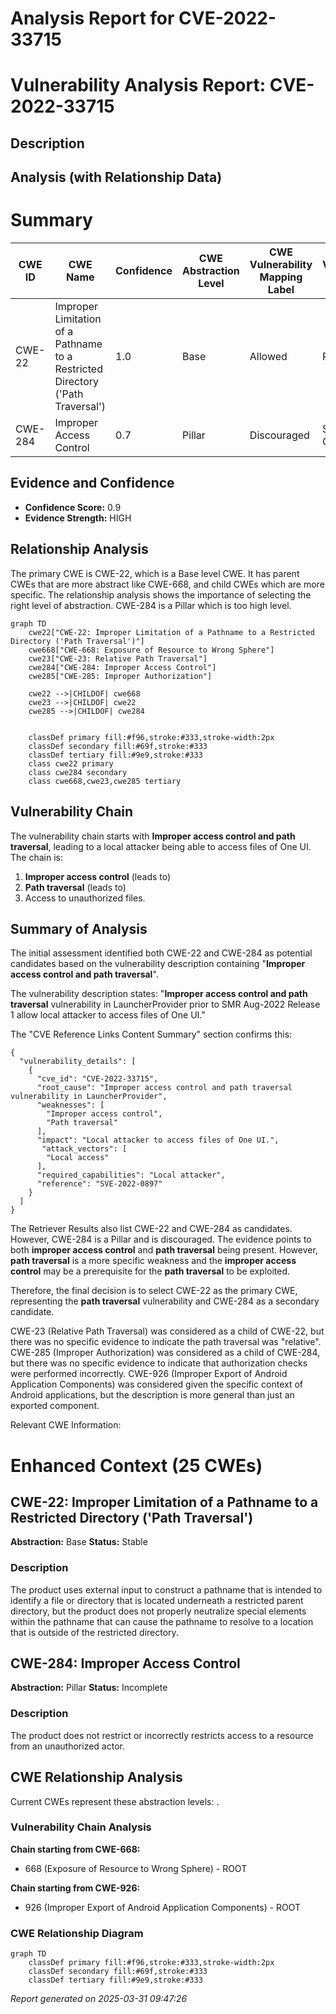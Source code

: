 # Analysis Report for CVE-2022-33715

# Vulnerability Analysis Report: CVE-2022-33715

## Description



## Analysis (with Relationship Data)

# Summary
| CWE ID | CWE Name | Confidence | CWE Abstraction Level | CWE Vulnerability Mapping Label | CWE-Vulnerability Mapping Notes |
|---|---|---|---|---|---|
| CWE-22 | Improper Limitation of a Pathname to a Restricted Directory ('Path Traversal') | 1.0 | Base | Allowed | Primary CWE |
| CWE-284 | Improper Access Control | 0.7 | Pillar | Discouraged | Secondary Candidate |

## Evidence and Confidence

*   **Confidence Score:** 0.9
*   **Evidence Strength:** HIGH

## Relationship Analysis
The primary CWE is CWE-22, which is a Base level CWE. It has parent CWEs that are more abstract like CWE-668, and child CWEs which are more specific. The relationship analysis shows the importance of selecting the right level of abstraction. CWE-284 is a Pillar which is too high level.

```mermaid
graph TD
    cwe22["CWE-22: Improper Limitation of a Pathname to a Restricted Directory ('Path Traversal')"]
    cwe668["CWE-668: Exposure of Resource to Wrong Sphere"]
    cwe23["CWE-23: Relative Path Traversal"]
    cwe284["CWE-284: Improper Access Control"]
    cwe285["CWE-285: Improper Authorization"]
    
    cwe22 -->|CHILDOF| cwe668
    cwe23 -->|CHILDOF| cwe22
    cwe285 -->|CHILDOF| cwe284
    

    classDef primary fill:#f96,stroke:#333,stroke-width:2px
    classDef secondary fill:#69f,stroke:#333
    classDef tertiary fill:#9e9,stroke:#333
    class cwe22 primary
    class cwe284 secondary
    class cwe668,cwe23,cwe285 tertiary
```

## Vulnerability Chain
The vulnerability chain starts with **Improper access control and path traversal**, leading to a local attacker being able to access files of One UI. The chain is:
1.  **Improper access control** (leads to)
2.  **Path traversal** (leads to)
3.  Access to unauthorized files.

## Summary of Analysis
The initial assessment identified both CWE-22 and CWE-284 as potential candidates based on the vulnerability description containing "**Improper access control and path traversal**".

The vulnerability description states: "**Improper access control and path traversal** vulnerability in LauncherProvider prior to SMR Aug-2022 Release 1 allow local attacker to access files of One UI."

The "CVE Reference Links Content Summary" section confirms this:
```
{
  "vulnerability_details": [
    {
      "cve_id": "CVE-2022-33715",
      "root_cause": "Improper access control and path traversal vulnerability in LauncherProvider",
      "weaknesses": [
        "Improper access control",
        "Path traversal"
      ],
      "impact": "Local attacker to access files of One UI.",
       "attack_vectors": [
        "Local access"
      ],
      "required_capabilities": "Local attacker",
      "reference": "SVE-2022-0897"
    }
  ]
}
```

The Retriever Results also list CWE-22 and CWE-284 as candidates. However, CWE-284 is a Pillar and is discouraged. The evidence points to both **improper access control** and **path traversal** being present. However, **path traversal** is a more specific weakness and the **improper access control** may be a prerequisite for the **path traversal** to be exploited.

Therefore, the final decision is to select CWE-22 as the primary CWE, representing the **path traversal** vulnerability and CWE-284 as a secondary candidate.

CWE-23 (Relative Path Traversal) was considered as a child of CWE-22, but there was no specific evidence to indicate the path traversal was "relative".
CWE-285 (Improper Authorization) was considered as a child of CWE-284, but there was no specific evidence to indicate that authorization checks were performed incorrectly.
CWE-926 (Improper Export of Android Application Components) was considered given the specific context of Android applications, but the description is more general than just an exported component.

Relevant CWE Information:

# Enhanced Context (25 CWEs)

## CWE-22: Improper Limitation of a Pathname to a Restricted Directory ('Path Traversal')

**Abstraction:** Base
**Status:** Stable

### Description
The product uses external input to construct a pathname that is intended to identify a file or directory that is located underneath a restricted parent directory, but the product does not properly neutralize special elements within the pathname that can cause the pathname to resolve to a location that is outside of the restricted directory.

## CWE-284: Improper Access Control

**Abstraction:** Pillar
**Status:** Incomplete

### Description
The product does not restrict or incorrectly restricts access to a resource from an unauthorized actor.


## CWE Relationship Analysis

Current CWEs represent these abstraction levels: .


### Vulnerability Chain Analysis

**Chain starting from CWE-668:**
- 668 (Exposure of Resource to Wrong Sphere) - ROOT


**Chain starting from CWE-926:**
- 926 (Improper Export of Android Application Components) - ROOT



### CWE Relationship Diagram

```mermaid
graph TD
    classDef primary fill:#f96,stroke:#333,stroke-width:2px
    classDef secondary fill:#69f,stroke:#333
    classDef tertiary fill:#9e9,stroke:#333
```



*Report generated on 2025-03-31 09:47:26*
